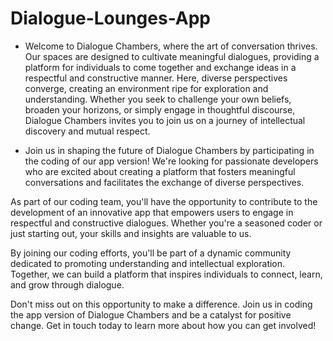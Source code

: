 # Dialogue-Lounges-App

* Welcome to Dialogue Chambers, where the art of conversation thrives. Our spaces are designed to cultivate meaningful dialogues, providing a platform for individuals to come together and exchange ideas in a respectful and constructive manner. Here, diverse perspectives converge, creating an environment ripe for exploration and understanding. Whether you seek to challenge your own beliefs, broaden your horizons, or simply engage in thoughtful discourse, Dialogue Chambers invites you to join us on a journey of intellectual discovery and mutual respect.

* Join us in shaping the future of Dialogue Chambers by participating in the coding of our app version! We're looking for passionate developers who are excited about creating a platform that fosters meaningful conversations and facilitates the exchange of diverse perspectives.

As part of our coding team, you'll have the opportunity to contribute to the development of an innovative app that empowers users to engage in respectful and constructive dialogues. Whether you're a seasoned coder or just starting out, your skills and insights are valuable to us.

By joining our coding efforts, you'll be part of a dynamic community dedicated to promoting understanding and intellectual exploration. Together, we can build a platform that inspires individuals to connect, learn, and grow through dialogue.

Don't miss out on this opportunity to make a difference. Join us in coding the app version of Dialogue Chambers and be a catalyst for positive change. Get in touch today to learn more about how you can get involved!


